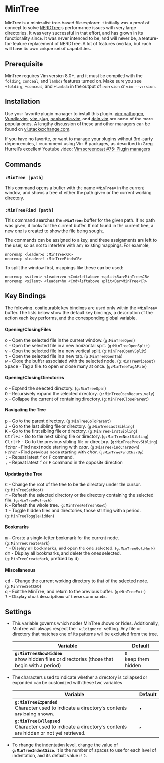 # MinTree

MinTree is a minimalist tree-based file explorer. It initially was a proof of concept to solve [NERDTree](https://github.com/scrooloose/nerdtree)'s performance issues with very large directories. It was very successful in that effort, and has grown in its functionality since. It was never intended to be, and will never be, a feature-for-feature replacement of NERDTree. A lot of features overlap, but each will have its own unique set of capabilities.

## Prerequisite

MinTree requires Vim version 8.0+, and it must be compiled with the `folding`, `conceal`, and `lambda` features turned on. Make sure you see `+folding`, `+conceal`, and `+lambda` in the output of `:version` or `vim --version`.

## Installation

Use your favorite plugin manager to install this plugin. [vim-pathogen](https://github.com/tpope/vim-pathogen), [Vundle.vim](https://github.com/VundleVim/Vundle.vim), [vim-plug](https://github.com/junegunn/vim-plug), [neobundle.vim](https://github.com/Shougo/neobundle.vim), and [dein.vim](https://github.com/Shougo/dein.vim) are some of the more popular ones. A lengthy discussion of these and other managers can be found on [vi.stackexchange.com](https://vi.stackexchange.com/questions/388/what-is-the-difference-between-the-vim-plugin-managers).

If you have no favorite, or want to manage your plugins without 3rd-party dependencies, I recommend using Vim 8 packages, as described in Greg Hurrell's excellent Youtube video: [Vim screencast #75: Plugin managers](https://www.youtube.com/watch?v=X2_R3uxDN6g)

## Commands

### `:MinTree [path]`
This command opens a buffer with the name **`=MinTree=`** in the current window, and shows a tree of either the path given or the current working directory.

### `:MinTreeFind [path]`
This command searches the **`=MinTree=`** buffer for the given path. If no path was given, it looks for the current buffer. If not found in the current tree, a new one is created to show the file being sought.

The commands can be assigned to a key, and these assignments are left to the user, so as not to interfere with any existing mappings. For example,

```vim
nnoremap <leader>o :MinTree<CR>
nnoremap <leader>f :MinTreeFind<CR>
```

To split the window first, mappings like these can be used:

```vim
nnoremap <silent> <leader>vo <Cmd>leftabove vsplit<Bar>MinTree<CR>
nnoremap <silent> <leader>ho <Cmd>leftabove split<Bar>MinTree<CR>
```

## Key Bindings

The following, configurable key bindings are used only within the **`=MinTree=`** buffer. The lists below show the default key bindings, a description of the action each key performs, and the corresponding global variable.

#### Opening/Closing Files
<kbd>o</kbd> - Open the selected file in the current window. (`g:MinTreeOpen`)
<br><kbd>s</kbd> - Open the selected file in a new horizontal split. (`g:MinTreeOpenSplit`)
<br><kbd>v</kbd> - Open the selected file in a new vertical split. (`g:MinTreeOpenVSplit`)
<br><kbd>t</kbd> - Open the selected file in a new tab. (`g:MinTreeOpenTab`)
<br><kbd>w</kbd> - Close the buffer associated with the selected node. (`g:MinTreeWipeout`)
<br><kbd>Space</kbd> - Tag a file, to open or close many at once. (`g:MinTreeTagAFile`)
#### Opening/Closing Directories
<kbd>o</kbd> - Expand the selected directory. (`g:MinTreeOpen`)
<br><kbd>O</kbd> - Recursively expand the selected directory. (`g:MinTreeOpenRecursively`)
<br><kbd>x</kbd> - Collapse the current of containing directory. (`g:MinTreeCloseParent`)
#### Navigating the Tree
<kbd>p</kbd> - Go to the parent directory. (`g:MinTreeGoToParent`)
<br><kbd>J</kbd> - Go to the last sibling file or directory. (`g:MinTreeLastSibling`)
<br><kbd>K</kbd> - Go to the first sibling file or directory. (`g:MinTreeFirstSibling`)
<br><kbd>Ctrl+J</kbd> - Go to the next sibling file or directory. (`g:MinTreeNextSibling`)
<br><kbd>Ctrl+K</kbd> - Go to the previous sibling file or directory. (`g:MinTreePrevSibling`)
<br><kbd>f</kbd>*char* - Find next node starting with *char*. (`g:MinTreeFindCharDown`)
<br><kbd>F</kbd>*char* - Find previous node starting with *char*. (`g:MinTreeFindCharUp`)
<br><kbd>;</kbd> - Repeat latest <kbd>f</kbd> or <kbd>F</kbd> command.
<br><kbd>,</kbd> - Repeat latest <kbd>f</kbd> or <kbd>F</kbd> command in the opposite direction.
#### Updating the Tree
<kbd>C</kbd> - Change the root of the tree to be the directory under the cursor. (`g:MinTreeSetRoot`)
<br><kbd>r</kbd> - Refresh the selected directory or the directory containing the selected file. (`g:MinTreeRefresh`)
<br><kbd>R</kbd> - Refresh the whole tree. (`g:MinTreeRefreshRoot`)
<br><kbd>I</kbd> - Toggle hidden files and directories, those starting with a period. (`g:MinTreeToggleHidden`)
#### Bookmarks
<kbd>m</kbd> - Create a single-letter bookmark for the current node. (`g:MinTreeCreateMark`)
<br><kbd>'</kbd> - Display all bookmarks, and open the one selected. (`g:MinTreeGotoMark`)
<br><kbd>dm</kbd> - Display all bookmarks, and delete the ones selected. (`g:MinTreeCreateMark`, prefixed by <kbd>d</kbd>)
#### Miscellaneous
<kbd>cd</kbd> - Change the current working directory to that of the selected node. (`g:MinTreeSetCWD`)
<br><kbd>q</kbd> - Exit the MinTree, and return to the previous buffer. (`g:MinTreeExit`)
<br><kbd>?</kbd> - Display short descriptions of these commands.

## Settings

* This variable governs which nodes MinTree shows or hides. Additionally, MinTree will always respect the `'wildignore'` setting. Any file or directory that matches one of its patterns will be excluded from the tree.

    Variable | Default
    --- | ---
    **`g:MinTreeShowHidden`**<br>show hidden files or directories (those that begin with a period) | `0`<br>keep them hidden

* The characters used to indicate whether a directory is collapsed or expanded can be customized with these two variables

    Variable | Default
    --- | ---
    **`g:MinTreeExpanded`**<br>Character used to indicate a directory's contents are being shown. | `▾`
    **`g:MinTreeCollapsed`**<br>Character used to indicate a directory's contents are hidden or not yet retrieved. | `▸`

* To change the indentation level, change the value of **`g:MinTreeIndentSize`**. It is the number of spaces to use for each level of indentation, and its default value is `2`.
